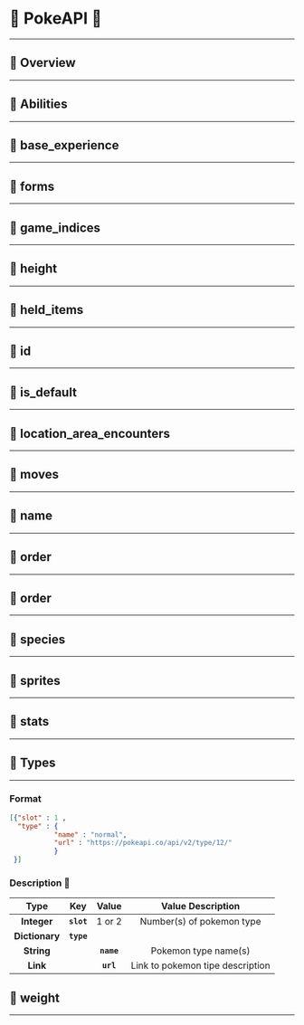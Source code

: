 # :cherries: PokeAPI :cherries:

--- 


## :cherries: Overview 

---


## :cherries: Abilities 

---


## :cherries: base_experience 

---




## :cherries: forms 

---



## :cherries: game_indices 

---




## :cherries: height 

---




## :cherries: held_items 

---


## :cherries: id 

---




## :cherries: is_default 

---




## :cherries: location_area_encounters 

---




## :cherries: moves 

---




## :cherries: name 

---



## :cherries: order 

---



## :cherries: order 

---


## :cherries: species 

---


## :cherries: sprites 

---


## :cherries: stats 

---

## :cherries: Types 

---

### Format

```json
[{"slot" : 1 ,
  "type" : { 
           "name" : "normal",
           "url" : "https://pokeapi.co/api/v2/type/12/"
           }
 }]
```

### Description 🛫

| Type   | Key  | Value | Value Description| 
|:---:|:---:|:---:|:---:|
| **Integer**  |  **```slot```** | 1 or 2  | Number(s) of pokemon type|
| **Dictionary**  |  **```type```** | |
| **String**  |   | **```name```**  |Pokemon type name(s)|
| **Link**  |   | **```url```**  | Link to pokemon tipe description|






## :cherries: weight 

---


